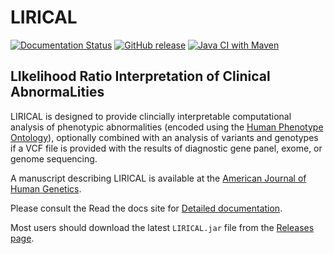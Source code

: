 # LIRICAL

[![Documentation Status](https://readthedocs.org/projects/lirical/badge/?version=master)](https://lirical.readthedocs.io/en/latest/?badge=master)
[![GitHub release](https://img.shields.io/github/release/TheJacksonLaboratory/LIRICAL.svg)](https://github.com/TheJacksonLaboratory/LIRICAL/releases)
[![Java CI with Maven](https://github.com/TheJacksonLaboratory/LIRICAL/workflows/Java%20CI%20with%20Maven/badge.svg)](https://github.com/TheJacksonLaboratory/LIRICAL/actions/workflows/maven.yml)


## LIkelihood Ratio Interpretation of Clinical AbnormaLities

LIRICAL is designed to provide clincially interpretable computational analysis of phenotypic
abnormalities (encoded using the [Human Phenotype Ontology](http://www.human-phenotyope-ontology.org)),
optionally combined with an analysis of variants and genotypes if a VCF file is provided with the
results of diagnostic gene panel, exome, or genome sequencing.

A manuscript describing LIRICAL is available at the 
[American Journal of Human Genetics](https://pubmed.ncbi.nlm.nih.gov/32755546/).


Please consult the Read the docs site for [Detailed documentation](https://lirical.readthedocs.io/en/master/).

Most users should download the latest `LIRICAL.jar` file from 
the [Releases page](https://github.com/TheJacksonLaboratory/LIRICAL/releases).

